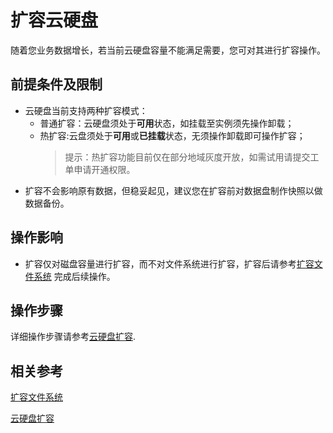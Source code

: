 # 扩容云硬盘

随着您业务数据增长，若当前云硬盘容量不能满足需要，您可对其进行扩容操作。

## 前提条件及限制

* 云硬盘当前支持两种扩容模式：
  * 普通扩容：云硬盘须处于**可用**状态，如挂载至实例须先操作卸载；
  * 热扩容:云盘须处于**可用**或**已挂载**状态，无须操作卸载即可操作扩容；
    >提示：热扩容功能目前仅在部分地域灰度开放，如需试用请提交工单申请开通权限。
* 扩容不会影响原有数据，但稳妥起见，建议您在扩容前对数据盘制作快照以做数据备份。

## 操作影响
* 扩容仅对磁盘容量进行扩容，而不对文件系统进行扩容，扩容后请参考[扩容文件系统](http://docs.jdcloud.com/cloud-disk-service/cloud-disk-expansion-overview) 完成后续操作。



## 操作步骤

详细操作步骤请参考[云硬盘扩容](http://docs.jdcloud.com/cn/cloud-disk-service/disk-expand).

## 相关参考

[扩容文件系统](http://docs.jdcloud.com/cn/cloud-disk-service/cloud-disk-expansion-overview)

[云硬盘扩容](http://docs.jdcloud.com/cn/cloud-disk-service/disk-expand)
